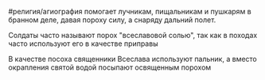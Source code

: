 #религия/агиография 
помогает лучникам, пищальникам и пушкарям в бранном деле, давая пороху силу, а снаряду дальний полет.

Солдаты часто называют порох "всеславовой солью", так как в походах часто используют его в качестве приправы

В качестве посоха священники Всеслава используют пальник, а вместо окрапления святой водой посыпают освященным порохом
